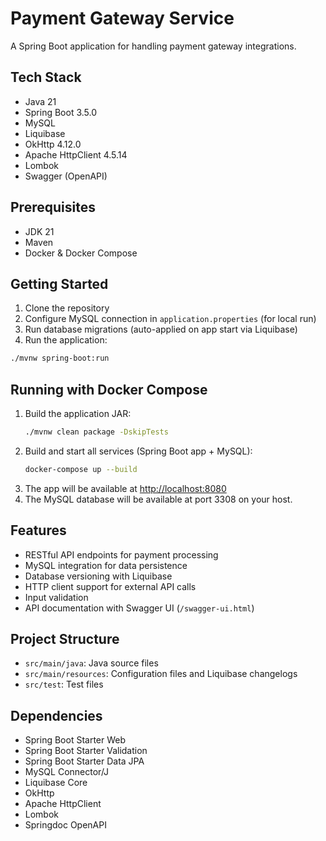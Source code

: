# Payment Gateway Service

A Spring Boot application for handling payment gateway integrations.

## Tech Stack

- Java 21
- Spring Boot 3.5.0
- MySQL
- Liquibase
- OkHttp 4.12.0
- Apache HttpClient 4.5.14
- Lombok
- Swagger (OpenAPI)

## Prerequisites

- JDK 21
- Maven
- Docker & Docker Compose

## Getting Started

1. Clone the repository
2. Configure MySQL connection in `application.properties` (for local run)
3. Run database migrations (auto-applied on app start via Liquibase)
4. Run the application:
```bash
./mvnw spring-boot:run
```

## Running with Docker Compose

1. Build the application JAR:
   ```bash
   ./mvnw clean package -DskipTests
   ```
2. Build and start all services (Spring Boot app + MySQL):
   ```bash
   docker-compose up --build
   ```
3. The app will be available at [http://localhost:8080](http://localhost:8080)
4. The MySQL database will be available at port 3308 on your host.

## Features

- RESTful API endpoints for payment processing
- MySQL integration for data persistence
- Database versioning with Liquibase
- HTTP client support for external API calls
- Input validation
- API documentation with Swagger UI (`/swagger-ui.html`)

## Project Structure

- `src/main/java`: Java source files
- `src/main/resources`: Configuration files and Liquibase changelogs
- `src/test`: Test files

## Dependencies

- Spring Boot Starter Web
- Spring Boot Starter Validation
- Spring Boot Starter Data JPA
- MySQL Connector/J
- Liquibase Core
- OkHttp
- Apache HttpClient
- Lombok
- Springdoc OpenAPI 